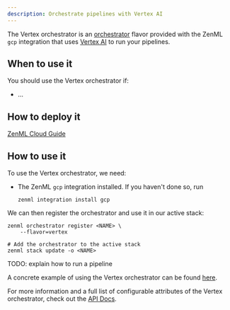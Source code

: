 ```yaml
---
description: Orchestrate pipelines with Vertex AI
---
```


The Vertex orchestrator is an [orchestrator](./overview.md) flavor provided with
the ZenML `gcp` integration that uses [Vertex AI](https://cloud.google.com/vertex-ai)
to run your pipelines.

## When to use it

You should use the Vertex orchestrator if:
* ...

## How to deploy it

[ZenML Cloud Guide](../../cloud-guide/overview.md)

## How to use it

To use the Vertex orchestrator, we need:
* The ZenML `gcp` integration installed. If you haven't done so, run 
    ```shell
    zenml integration install gcp
    ```

We can then register the orchestrator and use it in our active stack:
```shell
zenml orchestrator register <NAME> \
    --flavor=vertex

# Add the orchestrator to the active stack
zenml stack update -o <NAME>
```

TODO: explain how to run a pipeline

A concrete example of using the Vertex orchestrator can be found 
[here](https://github.com/zenml-io/zenml/tree/main/examples/vertex_ai_orchestration).

For more information and a full list of configurable attributes of the Vertex orchestrator, check out the 
[API Docs](https://apidocs.zenml.io/latest/api_docs/integrations/#zenml.integrations.gcp.orchestrators.vertex_orchestrator.VertexOrchestrator).
